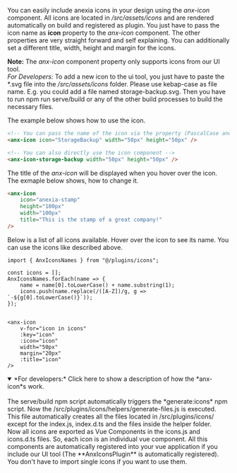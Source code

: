 You can easily include anexia icons in your design using the *anx-icon* component. All icons are located in */src/assets/icons* and are rendered automatically on build and registered as plugin. You just have to pass the icon name as **icon** property to the *anx-icon* component. The other properties are very straight forward and self explaining. You can additionally set a different title, width, height and margin for the icons.

**Note:** The *anx-icon* component property only supports icons from our UI tool. <br>
*For Developers:* To add a new icon to the ui tool, you just have to paste the *.svg file into the */src/assets/icons* folder. Please use kebap-case as file name. E.g. you could add a file named storage-backup.svg. Then you have to run npm run serve/build or any of the other build processes to build the necessary files.

The example below shows how to use the icon.

```html
<!-- You can pass the name of the icon via the property (PascalCase and kebap-case work) -->
<anx-icon icon="StorageBackup" width="50px" height="50px" />

<!-- You can also directly use the icon component -->
<anx-icon-storage-backup width="50px" height="50px" />
```

The title of the *anx-icon* will be displayed when you hover over the icon. The exmaple below shows, how to change it.

```html
<anx-icon
    icon="anexia-stamp"
    height="100px"
    width="100px"
    title="This is the stamp of a great company!"
/>
```

Below is a list of all icons available. Hover over the icon to see its name. You can use the icons like described above.

```vue
import { AnxIconsNames } from "@/plugins/icons";

const icons = [];
AnxIconsNames.forEach(name => {
    name = name[0].toLowerCase() + name.substring(1);
    icons.push(name.replace(/([A-Z])/g, g => `-${g[0].toLowerCase()}`));
});


<anx-icon
    v-for="icon in icons"
    :key="icon"
    :icon="icon"
    width="50px"
    margin="20px"
    :title="icon"
/>
```

<details open>
<summary>*For developers:* Click here to show a description of how the *anx-icon*s work.</summary>
<br>
The serve/build npm script automatically triggers the *generate:icons* npm script. Now the /src/plugins/icons/helpers/generate-files.js is executed. This file automatically creates all the files located in /src/plugins/icons/ except for the index.js, index.d.ts and the files inside the helper folder.<br>
Now all icons are exported as Vue Components in the icons.js and icons.d.ts files. So, each icon is an individual vue component. All this components are automatically registered into your vue application if you include our UI tool (The **AnxIconsPlugin** is automatically registered). You don't have to import single icons if you want to use them.
</details>